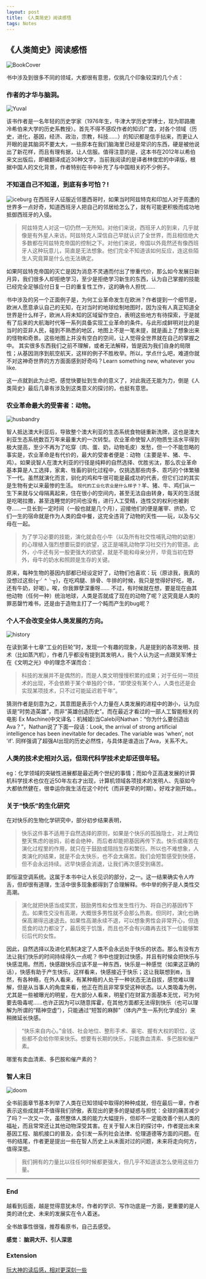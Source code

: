 ```yaml
---
layout: post
title: 《人类简史》阅读感悟
tags: Notes
---
```

## 《人类简史》阅读感悟
![BookCover](https://github.com/heartsuit/heartsuit.github.io/raw/master/pictures/briefHumamHistory.jpeg)

书中涉及到很多不同的领域，大都很有意思，仅挑几个印象较深的几个点：

### 作者的才华与脑洞。

![Yuval](https://github.com/heartsuit/heartsuit.github.io/raw/master/pictures/Yuval.jpg)

该书作者是一名年轻的历史学家（1976年生，牛津大学历史学博士，现为耶路撒冷希伯来大学的历史系教授）。首先不得不感叹作者的知识广度，对各个领域（历史，进化，基因，经济、政治，宗教，科技……）的知识都是信手拈来，而更让人开眼的是其脑洞不要太大，一些原本在我们脑海里已经是常识的东西，硬是被他说出了新花样，而且有理有据，让人信服。值得注意的是，这本书在2012年以希伯来文出版后，即被翻译成近30种文字，当前我阅读的是译者林俊宏的中译版，根据中国人的文化背景，作者特别在书中补充了与中国相关的不少例子。

### 不知道自己不知道，到底有多可怕？!

![iceburg](https://github.com/heartsuit/heartsuit.github.io/raw/master/pictures/iceburg.jpg)
在西班牙人征服近邻墨西哥时，如果当时阿兹特克和印加人对于周遭的世界多一点好奇，知道西班牙人把自己的邻居给怎么了，就有可能更积极而成功地抵御西班牙的入侵。

> 阿兹特克人对这一切仍然一无所知。对他们来说，西班牙人的到来，几乎就像是有外星人来访。阿兹特克人深信自己早就认识了全世界，而且相信绝大多数都在阿兹特克帝国的控制之下。对他们来说，帝国以外竟然还有像西班牙人这种玩意儿，简直是无法想象。他们完全不知道该如何反应，连这些陌生人究竟算是什么也无法确定。

如果阿兹特克帝国的灭亡是因为消息不灵通而付出了惨重代价，那么如今发展日新月异，我们很多人却拒绝学习，至少是拒绝学习新生的东西，认为自己掌握的技能已经完全足够应付日复一日的重复性工作，这的确令人担忧……

书中涉及的另一个正面例子是，为何工业革命发生在欧洲？作者提到一个细节是，欧洲人愿意承认自己的无知，在对当时的地球绘制地图时，因为没有人真正知道全世界是什么样子，欧洲人将未知的区域留作空白，表明这些地方有待探索，于是就有了后来的大航海时代等一系列具备实现工业革命的条件。与此形成鲜明对比的是当时的亚非人民，碰到不熟悉的地区，地图上不是一笔未提，就是画上了想象出来的怪物和奇景。这些地图上并没有空白的空间，让人觉得全世界就在自己的掌握之中。
其实很多东西我们之前不理解，或者无法解释，皆是因为我们自身的局限性；从基因测序到航空航天，这样的例子不胜枚举。所以，学点什么吧，难道你就不对这神奇世界的方方面面感到好奇吗？Learn something new, whatever you like. 

这一点就到此为止吧，感觉快要扯到生命的意义了，对此我还无能为力，倒是《人类简史》最后几章有涉及到这类意义的探讨的，也挺有意思。

### 农业革命最大的受害者：动物。

![husbandry](https://github.com/heartsuit/heartsuit.github.io/raw/master/pictures/husbandry.jpg)

智人抵达澳大利亚后，导致整个澳大利亚的生态系统食物链重新洗牌，这也是澳大利亚生态系统数百万年来最重大的一次转型。农业革命使智人的物质生活水平得到极大提高，至少不再为了吃穿（肉、蛋、奶，动物毛皮）发愁，但一个不能忽略的事实是，农业革命是有代价的，最大的受害者便是：动物（主要是羊、猪、牛、鸡）。如果说智人在澳大利亚的行径是纯粹的自然选择、优胜劣汰，那么农业革命基本算是人工选择，家禽、牲畜的驯化过程中，仅挑选那些肉多、乖巧的个体繁殖下一代。虽然就演化而言，驯化的鸡和牛很可能是最成功的代表，但它们过的其实是生物有史以来最惨的生活。
`现代的工业化农业是什么样子？`羊、猪、牛、鸡们从一生下来就与父母隔离起来，住在很小的空间内，甚至无法自由转身，每天的生活就是吃喝拉撒，甚至连睡觉的时间也没有，进行人工受精，连性交的权利也被剥夺……一旦长到一定时间（一般也就是几个月），迎接他们的便是屠宰、挤奶，它们一生的宿命就是作为人类的盘中餐，这完全违背了动物的天性——玩，以及与父母在一起。

> 为了学习必要的技能，演化就会在小牛（以及所有社交性哺乳动物的幼崽）的心理植入强烈想要玩耍的欲望，这正是哺乳动物学习社交行为的管道。此外，小牛还有另一股更强大的欲望，就是不能和母亲分开，毕竟当初在野外，母牛的奶水和照顾是生存的关键。

原来，每种生物的基因内部都已经设定好了，动物们也喜欢：玩（原谅我，我真的没想过这些(╥╯^╰╥)，在吃鸡腿、排骨、牛排的时候，我只是觉得好好吃，嗯，还有牛奶，好喝）。唉，你我罪孽深重呀……
不过，有时候就在想，要是现在由其他动物（任何一种）统治地球，人类是否就成了现在的动物了呢？这究竟是人类的罪恶罄竹难书，还是由于造物主打了一个盹而产生的bug呢？

### 个人不会改变全体人类发展的方向。

![history](https://github.com/heartsuit/heartsuit.github.io/raw/master/pictures/history.jpg)

在读到第十七章“工业的巨轮”时，发现一个有趣的现象，凡是提到的各项发明、技术（比如蒸汽机），作者几乎都没有提到其发明人，我个人认为这一点跟吴军博士在《文明之光》中的理念不谋而合：

> 科技的发展并不是偶然的，而是人类文明慢慢积累的成果；对于任何一项技术的出现，不会依赖于某个单独的个体，“即使没有某个人，人类也还是会实现某项技术，只不过可能延迟若干年”。

猜测作者是刻意为之，其意图是表示个人力量在人类发展的进程中的渺小，认为应该是“时势造英雄”，而非“英雄创造历史”。而在最近才看过的一部人工智能相关的电影 Ex Machine(中文译名：机械姬)当Caleb问Nathan：“你为什么要创造出Ava？”，Nathan说了下面一段话：Look, the arrival of strong artificial intelligence has been inevitable for decades. The variable was 'when', not 'if'. 同样强调了超强AI出现的历史必然性，与具体是谁造出了Ava，关系不大。

### 人类的技术史相对久远，但现代科学技术史却还很年轻。

eg：化学领域的突破性进展都是最近两个世纪的事情；而如今正高速发展的计算机科学技术也仅在近50年左右才出现，计算机领域各项技术的发明人、先驱如今大都依然健在，很幸运你我生活在这个时代（而非更早的时期）。好戏才刚开始。。

### 关于“快乐”的生化研究

在对快乐的生物化学研究中，部分初步结果表明，

> 快乐这件事不适用于自然选择的原则，如果是个快乐的孤独隐士，对上两位整天焦虑的爸妈，前者会绝种，而后者却能把基因再传下去。快乐或痛苦在演化过程里的作用，就只在于鼓励或阻挡生存和繁衍。所以也不难想象，人类演化的结果，就是不会太快乐，也不会太痛苦。我们会短暂感受到快感，但不会永远持续。迟早快感会消退，让我们再次感受到痛苦。

即恒温空调系统。这属于本书中让人长见识的部分，之一。这一结果确实令人咋舌，但却很有道理，生活中很多现象都得到了合理解释。书中举的例子是人类性交高潮。

> 演化就把快感当成奖赏，鼓励男性和女性发生性行为、将自己的基因传下去。如果性交没有高潮，大概很多男性就不会那么热衷。但同时，演化也确保高潮得迅速退去。如果性高潮永续不退，可以想象男性会非常开心，但连觅食的动力都没了，最后死于饥饿，而且也不会有兴趣再去找下一位能够繁衍后代的女性。

因此，自然选择以及进化机制决定了人类不会永远处于快乐的状态。那么有没有方法让我们快乐的时间持续得久一点呢？书中也提到过快感，并且有时候会把快乐与快感混用。然而，快感跟快乐应该不是一种东西，快乐是一种感觉（如果这正确的话），快感有助于产生快乐，这样看来，快感接近于快乐；这让我联想到`瘾`，当然，有各种瘾，在外人看来，有某种瘾的人处于一种状态无法自拔，感觉难以理解，但是从当事人的角度来看，他正在而且非常享受这种状态。以人类吸毒为例，尤其是一些被曝光的明星，在大部分人看来，明星们在财富方面基本无忧，可为何要去吸毒呢……也许正因为可以随意挥霍，在其他方面都无法得到快乐（也可以理解为所谓的“精神空虚”），只能通过“短暂的麻醉”（体内产生一系列化学成分）来稍微延长快感。

> “快乐来自内心。”金钱、社会地位、整形手术、豪宅、握有大权的职位，这些都不会给你带来快乐。想要有长期的快乐，只能靠血清素、多巴胺和催产素。

哪里有卖血清素、多巴胺和催产素的？

### 智人末日

![doom](https://github.com/heartsuit/heartsuit.github.io/raw/master/pictures/doom.jpg)

全书前面章节基本列举了人类在已知领域中取得的种种成就，但在最后一章，作者表示这些成就并不值得我们骄傲，表现出的更多的是疑惑与担忧：全球的痛苦减少了吗？一次又一次，虽然整体人类的能力大幅提升，但却不一定能改善个别人类的福祉，而且常常还让其他动物深受其害。在关于智人末日的探讨中，作者提出未来基因工程、脑机接口的普及，会引发一系列社会法律、伦理道德等方面的问题。在书的结尾，作者更是提出一些在智人历史上从未面对过的问题，未来将走向何方，值得深思。

> 我们拥有的力量比以往任何时候都更强大，但几乎不知道该怎么使用这些力量。

---
### End

越看到后面，越是觉得意犹未尽，作者的学识、写作功底是一方面，更重要的是人类的进化史、未来的发展实在令人着迷。

全书故事性很强，推荐看原书，自己去感受。

**感觉： 脑洞大开、引人深思**

### Extension
[阮大神的读后感，相对更深刻一些](http://www.ruanyifeng.com/blog/2016/08/useless-people.html)